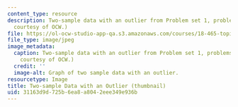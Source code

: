 ```yaml
---
content_type: resource
description: Two-sample data with an outlier from Problem set 1, problems 4-5. (Image
  courtesy of OCW.)
file: https://ol-ocw-studio-app-qa.s3.amazonaws.com/courses/18-465-topics-in-statistics-nonparametrics-and-robustness-spring-2005/31163d9d725b6ea8a8042eee349e936b_18-465s05-th.jpg
file_type: image/jpeg
image_metadata:
  caption: Two-sample data with an outlier from Problem set 1, problems 4-5. (Image
    courtesy of OCW.)
  credit: ''
  image-alt: Graph of two sample data with an outlier.
resourcetype: Image
title: Two-sample Data with an Outlier (thumbnail)
uid: 31163d9d-725b-6ea8-a804-2eee349e936b
---
```


